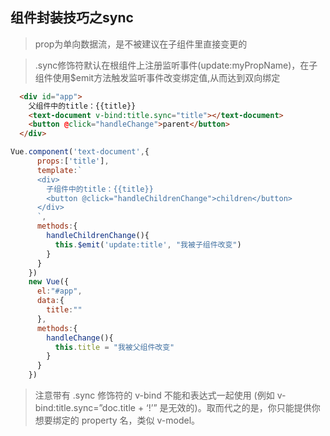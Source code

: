 ## 组件封装技巧之sync

>prop为单向数据流，是不被建议在子组件里直接变更的

>.sync修饰符默认在根组件上注册监听事件(update:myPropName)，在子组件使用$emit方法触发监听事件改变绑定值,从而达到双向绑定

```html
  <div id="app">
    父组件中的title：{{title}}
    <text-document v-bind:title.sync="title"></text-document>
    <button @click="handleChange">parent</button>
  </div>
```
```js
Vue.component('text-document',{
      props:['title'],
      template:`
      <div>
        子组件中的title：{{title}}
        <button @click="handleChildrenChange">children</button>
      </div>
      `,
      methods:{
        handleChildrenChange(){
          this.$emit('update:title', "我被子组件改变")
        }
      }
    })
    new Vue({
      el:"#app",
      data:{
        title:""
      },
      methods:{
        handleChange(){
          this.title = "我被父组件改变"
        }
      }
    })
```

>注意带有 .sync 修饰符的 v-bind 不能和表达式一起使用 (例如 v-bind:title.sync=”doc.title + ‘!’” 是无效的)。取而代之的是，你只能提供你想要绑定的 property 名，类似 v-model。
